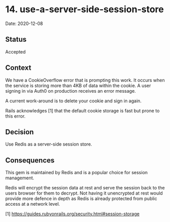 # 14. use-a-server-side-session-store

Date: 2020-12-08

## Status

Accepted

## Context

We have a CookieOverflow error that is prompting this work. It occurs when the
service is storing more than 4KB of data within the cookie. A user signing in
via Auth0 on production receives an error message.

A current work-around is to delete your cookie and sign in again.

Rails acknowledges [1] that the default cookie storage is fast but prone to this
error.

## Decision

Use Redis as a server-side session store.

## Consequences

This gem is maintained by Redis and is a popular choice for session management.

Redis will encrypt the session data at rest and serve the session back to the
users browser for them to decrypt. Not having it unencrypted at rest would
provide more defence in depth as Redis is already protected from public access
at a network level.

[1] https://guides.rubyonrails.org/security.html#session-storage

